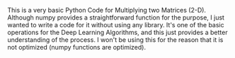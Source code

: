 This is a very basic Python Code for Multiplying two Matrices (2-D). Although numpy provides a straightforward function for the purpose, I just wanted to write a code for it without using any library. It's one of the basic operations for the Deep Learning Algorithms, and this just provides a better understanding of the process. I won't be using this for the reason that it is not optimized (numpy functions are optimized).   